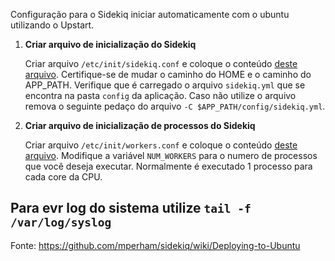 Configuração para o Sidekiq iniciar automaticamente com o ubuntu utilizando o Upstart.

1. **Criar arquivo de inicialização do Sidekiq**

	Criar arquivo `/etc/init/sidekiq.conf` e coloque o conteúdo [deste arquivo](https://github.com/Brunomm/tutoriais/blob/master/sidekiq/sidekiq.conf). Certifique-se de mudar o caminho do HOME e o caminho do APP_PATH.
	Verifique que é carregado o arquivo `sidekiq.yml` que se encontra na pasta `config` da aplicação. Caso não utilize o arquivo remova o seguinte pedaço do arquivo `-C $APP_PATH/config/sidekiq.yml`.

2. **Criar arquivo de inicialização de processos do Sidekiq**

	Criar arquivo `/etc/init/workers.conf` e coloque o conteúdo [deste arquivo](https://github.com/Brunomm/tutoriais/blob/master/sidekiq/workers.conf).
	Modifique a variável `NUM_WORKERS` para o numero de processos que você deseja executar. Normalmente é executado 1 processo para cada core da CPU.
	
	
	
Para evr log do sistema utilize `tail -f /var/log/syslog`
---------------

Fonte: https://github.com/mperham/sidekiq/wiki/Deploying-to-Ubuntu
  
